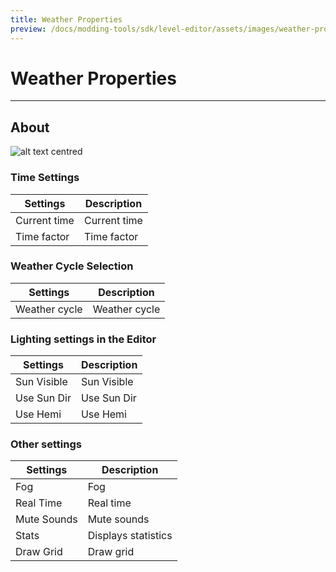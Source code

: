 ```yaml
---
title: Weather Properties
preview: /docs/modding-tools/sdk/level-editor/assets/images/weather-properties.png
---
```


# Weather Properties

___

## About

![alt text centred](./assets/images/weather-properties.png)

### Time Settings

| Settings | Description |
|---|---|
| Current time | Current time |
| Time factor | Time factor |

### Weather Cycle Selection

| Settings | Description |
|---|---|
| Weather cycle | Weather cycle |

### Lighting settings in the Editor

| Settings | Description |
|---|---|
| Sun Visible | Sun Visible |
| Use Sun Dir | Use Sun Dir |
| Use Hemi | Use Hemi |

### Other settings

| Settings | Description |
|---|---|
| Fog | Fog |
| Real Time | Real time |
| Mute Sounds | Mute sounds |
| Stats | Displays statistics |
| Draw Grid | Draw grid |
